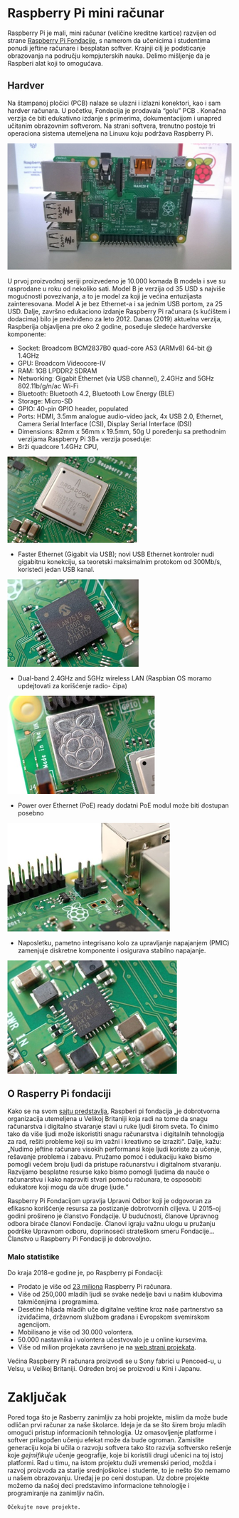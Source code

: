# Raspberry Pi mini računar
Raspberry Pi je mali, mini računar (veličine kreditne kartice) razvijen od strane [Raspberry Pi Fondacije](https://www.raspberrypi.org), s namerom da učenicima i studentima ponudi jeftine računare i besplatan softver. Krajnji cilj je podsticanje obrazovanja na području kompjuterskih nauka. Delimo mišljenje da je Raspberi alat koji to omogućava. 
## Hardver
Na štampanoj pločici (PCB) nalaze se ulazni i izlazni konektori, kao i sam  hardver  računara. U početku, Fondacija je prodavala “golu” PCB . Konačna verzija će biti edukativno izdanje s primerima, dokumentacijom i unapred učitanim obrazovnim softverom. Na strani softvera, trenutno postoje tri operaciona sistema utemeljena na Linuxu koju podržava Raspberry Pi.

![Raspberi](images/Image1.jpg)

U prvoj proizvodnoj seriji proizvedeno je 10.000 komada B modela i sve su rasprodane u roku od nekoliko sati. Model B je verzija od 35 USD s najviše mogućnosti povezivanja, a to je model za koji je većina entuzijasta zainteresovana. Model A je bez Ethernet-a i sa jednim USB portom, za 25 USD. Dalje, završno edukaciono izdanje Raspberry Pi računara (s kućištem i dodacima) bilo je predviđeno  za leto 2012.
Danas (2019) aktuelna verzija, Raspberija objavljena pre oko 2 godine, poseduje sledeće hardverske komponente:
* 	Socket: Broadcom BCM2837B0 quad-core A53 (ARMv8) 64-bit @ 1.4GHz
*	GPU: Broadcom Videocore-IV
*	RAM: 1GB LPDDR2 SDRAM
*	Networking: Gigabit Ethernet (via USB channel), 2.4GHz and 5GHz 802.11b/g/n/ac Wi-Fi
*	Bluetooth: Bluetooth 4.2, Bluetooth Low Energy (BLE)
*	Storage: Micro-SD
*	GPIO: 40-pin GPIO header, populated
* Ports: HDMI, 3.5mm analogue audio-video jack, 4x USB 2.0, Ethernet, Camera Serial Interface (CSI), Display Serial Interface (DSI)
*	Dimensions: 82mm x 56mm x 19.5mm, 50g
U poređenju sa prethodnim verzijama Raspberry Pi 3B+ verzija poseduje:
* Brži  quadcore 1.4GHz CPU,

![Raspberi procesor](images/Image2.jpg)

* 	Faster Ethernet (Gigabit via USB); novi  USB Ethernet kontroler nudi  gigabitnu konekciju, sa  teoretski  maksimalnim protokom od  300Mb/s, koristeći jedan  USB kanal.

![Raspberi ethernet](images/Image3.jpg)

* 	Dual-band 2.4GHz and 5GHz wireless LAN (Raspbian OS moramo updejtovati za korišćenje  radio- čipa)

![Raspberi radio čip](images/Image4.jpg)

* Power over Ethernet (PoE) ready dodatni PoE modul može biti dostupan posebno

![Raspberi Power over Ethernet](images/Image5.jpg)

* 	Naposletku, pametno integrisano  kolo za upravljanje napajanjem (PMIC) zamenjuje diskretne komponente i osigurava stabilno napajanje.

![Raspberi PMIC](images/Image6.jpg)

## O Rasperry Pi fondaciji
 Kako se na svom [sajtu predstavlja]((https://www.raspberrypi.org/about/)), Raspberi pi fondacija  „je dobrotvorna organizacija utemeljena u Velikoj Britaniji koja radi na tome da snagu računarstva i digitalno stvaranje stavi u ruke ljudi širom sveta. To činimo tako da više ljudi može iskoristiti snagu računarstva i digitalnih tehnologija za rad, rešiti probleme koji su im važni i kreativno se izraziti“.
 Dalje, kažu:
„Nudimo jeftine računare visokih performansi koje ljudi koriste za učenje, rešavanje problema i zabavu. Pružamo pomoć i edukaciju kako bismo pomogli većem broju ljudi da pristupe računarstvu i digitalnom stvaranju. Razvijamo besplatne resurse kako bismo pomogli ljudima da nauče o računarstvu i kako napraviti stvari pomoću računara, te osposobiti edukatore koji mogu   da uče druge ljude.“

Raspberry Pi Fondacijom  upravlja Upravni  Odbor  koji je odgovoran za efikasno  korišćenje resursa za postizanje  dobrotvornih ciljeva.
U 2015-oj godini prošireno je članstvo Fondacije. U budućnosti, članove Upravnog odbora biraće članovi Fondacije.
Članovi igraju važnu ulogu u pružanju podrške Upravnom odboru, doprinoseći strateškom smeru Fondacije...
Članstvo u Raspberry Pi Fondaciji  je dobrovoljno.

### Malo statistike
Do kraja  2018-e godine je, po Raspberry pi Fondaciji:
* 	Prodato je više od [23 miliona](https://blog.adafruit.com/2018/12/21/23-million-raspberry-pi-computers-sold-raspberry_pi-raspberrypi/)  Raspberry Pi računara.
*	Više od 250,000 mladih ljudi se svake nedelje  bavi u našim klubovima takmičenjima i programima.
*	Desetine hiljada mladih uče digitalne veštine kroz naše partnerstvo sa izviđačima, državnom službom građana i Evropskom svemirskom agencijom.
*	Mobilisano je više od 30.000  volontera.
*	50.000 nastavnika i volontera učestvovalo  je u online  kursevima.
*	Više od milion projekata završeno je na [web strani projekata](https://projects.raspberrypi.org/en/).

Većina  Raspberry Pi računara proizvodi se u Sony fabrici u  Pencoed-u, u  Velsu, u Velikoj Britaniji.  Određen broj se proizvodi u Kini i Japanu.

# Zaključak
Pored toga što je Rasberry zanimljiv za hobi projekte, mislim da može bude odličan prvi računar za naše školarce.
Ideja je da se što širem broju mladih omogući pristup informacionih tehnologija. Uz omasovljenje platforme i softver prilagođen učenju efekat može da bude ogroman. Zamislite generaciju koja bi učila o razvoju softvera tako što razvija softversko rešenje koje *gejmifikuje* učenje geografije, koje bi koristili drugi učenici na toj istoj platformi. Rad u timu, na istom projektu duži vremenski period, možda i razvoj proizvoda za starije srednjoškolce i studente, to je nešto što nemamo u našem obrazovanju.
   Uređaj je po ceni dostupan. Uz dobre projekte možemo da  našoj deci predstavimo informacione tehnologije i programiranje na zanimljiv način.
   
    Očekujte nove projekte.